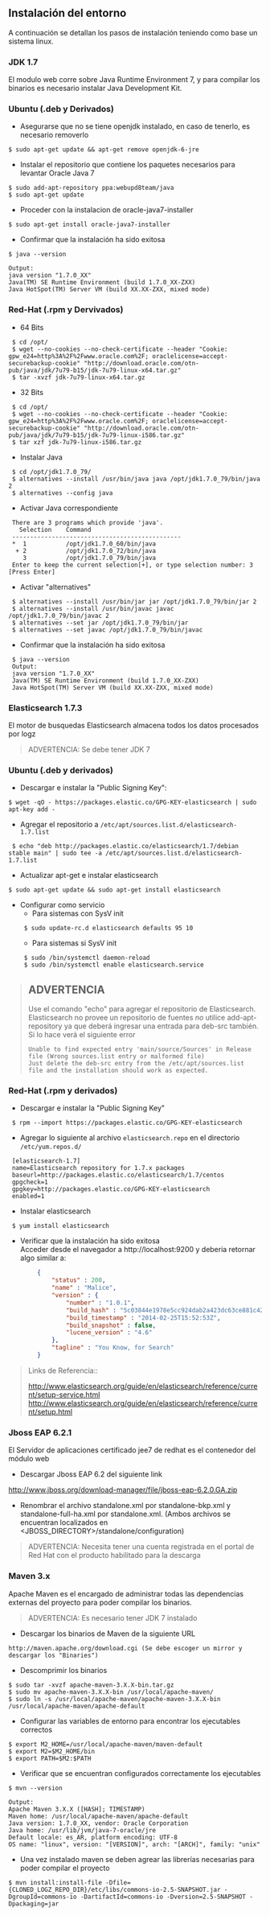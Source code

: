 
<d1><a name="instalacion"></a></d1>
## Instalación del entorno

A continuación se detallan los pasos de instalación teniendo como base un sistema linux.

<d1><a name="jdk"></a></d1>
### JDK 1.7

El modulo web corre sobre Java Runtime Environment 7, y para compilar los binarios es necesario instalar Java Development Kit.

### Ubuntu (.deb y Derivados)

* Asegurarse que no se tiene openjdk instalado, en caso de tenerlo, es necesario removerlo

```
$ sudo apt-get update && apt-get remove openjdk-6-jre
```

* Instalar el repositorio que contiene los paquetes necesarios para levantar Oracle Java 7

```	
$ sudo add-apt-repository ppa:webupd8team/java
$ sudo apt-get update
```

* Proceder con la instalacion de oracle-java7-installer

```
$ sudo apt-get install oracle-java7-installer
```

* Confirmar que la instalación ha sido exitosa

```
$ java --version

Output:
java version "1.7.0_XX"
Java(TM) SE Runtime Environment (build 1.7.0_XX-ZXX)
Java HotSpot(TM) Server VM (build XX.XX-ZXX, mixed mode)
```

### Red-Hat (.rpm y Dervivados)

* 64 Bits

```
 $ cd /opt/
 $ wget --no-cookies --no-check-certificate --header "Cookie: gpw_e24=http%3A%2F%2Fwww.oracle.com%2F; oraclelicense=accept-securebackup-cookie" "http://download.oracle.com/otn-pub/java/jdk/7u79-b15/jdk-7u79-linux-x64.tar.gz"
 $ tar -xvzf jdk-7u79-linux-x64.tar.gz
```

* 32 Bits

```
 $ cd /opt/
 $ wget --no-cookies --no-check-certificate --header "Cookie: gpw_e24=http%3A%2F%2Fwww.oracle.com%2F; oraclelicense=accept-securebackup-cookie" "http://download.oracle.com/otn-pub/java/jdk/7u79-b15/jdk-7u79-linux-i586.tar.gz"
 $ tar xzf jdk-7u79-linux-i586.tar.gz
```

* Instalar Java

```
 $ cd /opt/jdk1.7.0_79/
 $ alternatives --install /usr/bin/java java /opt/jdk1.7.0_79/bin/java 2
 $ alternatives --config java
```

* Activar Java correspondiente

```
 There are 3 programs which provide 'java'.
   Selection    Command
 -----------------------------------------------
 *  1           /opt/jdk1.7.0_60/bin/java
  + 2           /opt/jdk1.7.0_72/bin/java
    3           /opt/jdk1.7.0_79/bin/java
 Enter to keep the current selection[+], or type selection number: 3 [Press Enter]
```

* Activar "alternatives"

```
 $ alternatives --install /usr/bin/jar jar /opt/jdk1.7.0_79/bin/jar 2
 $ alternatives --install /usr/bin/javac javac /opt/jdk1.7.0_79/bin/javac 2
 $ alternatives --set jar /opt/jdk1.7.0_79/bin/jar
 $ alternatives --set javac /opt/jdk1.7.0_79/bin/javac 
```

* Confirmar que la instalación ha sido exitosa

```
 $ java --version
 Output:
 java version "1.7.0_XX"
 Java(TM) SE Runtime Environment (build 1.7.0_XX-ZXX)
 Java HotSpot(TM) Server VM (build XX.XX-ZXX, mixed mode)
```

<d1><a name="elasticsearch"></a></d1>
### Elasticsearch 1.7.3

El motor de busquedas Elasticsearch almacena todos los datos procesados por logz

> ADVERTENCIA: Se debe tener JDK 7 

### Ubuntu (.deb y derivados)

* Descargar e instalar la "Public Signing Key": 

```
$ wget -qO - https://packages.elastic.co/GPG-KEY-elasticsearch | sudo apt-key add -
```

* Agregar el repositorio a `/etc/apt/sources.list.d/elasticsearch-1.7.list`

```
 $ echo "deb http://packages.elastic.co/elasticsearch/1.7/debian stable main" | sudo tee -a /etc/apt/sources.list.d/elasticsearch-1.7.list
```

* Actualizar apt-get e instalar elasticsearch 

```
$ sudo apt-get update && sudo apt-get install elasticsearch
```

* Configurar como servicio
	* Para sistemas con SysV init
	```
	 $ sudo update-rc.d elasticsearch defaults 95 10
	```
	* Para sistemas si SysV init
	```
	 $ sudo /bin/systemctl daemon-reload
	 $ sudo /bin/systemctl enable elasticsearch.service
	```


>## ADVERTENCIA
>
>Use el comando "echo" para agregar el repositorio de Elasticsearch. Elasticsearch no provee un repositorio de fuentes *no* utilice add-apt-repository ya que deberá ingresar una entrada para deb-src también.
>Si lo hace verá el siguiente error
>```
> Unable to find expected entry 'main/source/Sources' in Release file (Wrong sources.list entry or malformed file)
> Just delete the deb-src entry from the /etc/apt/sources.list file and the installation should work as expected.
>```


### Red-Hat (.rpm y derivados)

* Descargar e instalar la "Public Signing Key" 

```
 $ rpm --import https://packages.elastic.co/GPG-KEY-elasticsearch
```

* Agregar lo siguiente al archivo `elasticsearch.repo` en el directorio `/etc/yum.repos.d/`

```
 [elasticsearch-1.7]
 name=Elasticsearch repository for 1.7.x packages
 baseurl=http://packages.elastic.co/elasticsearch/1.7/centos
 gpgcheck=1
 gpgkey=http://packages.elastic.co/GPG-KEY-elasticsearch
 enabled=1 
```
* Instalar elasticsearch

```
 $ yum install elasticsearch
```
* Verificar que la instalación ha sido exitosa<br>
Acceder desde el navegador a http://localhost:9200 y deberia retornar algo similar a:	

```JSON
		{
			"status" : 200,
			"name" : "Malice",
			"version" : {
				"number" : "1.0.1",
				"build_hash" : "5c03844e1978e5cc924dab2a423dc63ce881c42b",
				"build_timestamp" : "2014-02-25T15:52:53Z",
				"build_snapshot" : false,
				"lucene_version" : "4.6"
			},
			"tagline" : "You Know, for Search"
		}
```

>Links de Referencia::			
>
>http://www.elasticsearch.org/guide/en/elasticsearch/reference/current/setup-service.html
>http://www.elasticsearch.org/guide/en/elasticsearch/reference/current/setup.html


<d1><a name="jboss"></a></d1>
### Jboss EAP 6.2.1
El Servidor de aplicaciones certificado jee7 de redhat es el contenedor del módulo web

* Descargar Jboss EAP 6.2 del siguiente link

http://www.jboss.org/download-manager/file/jboss-eap-6.2.0.GA.zip

* Renombrar el archivo standalone.xml por standalone-bkp.xml y standalone-full-ha.xml por standalone.xml. 
(Ambos archivos se encuentran localizados en <JBOSS_DIRECTORY>/standalone/configuration)

>ADVERTENCIA: Necesita tener una cuenta registrada en el portal de Red Hat con el producto habilitado para la descarga

<d1><a name="maven"></a></d1>
### Maven 3.x
Apache Maven es el encargado de administrar todas las dependencias externas del proyecto para poder compilar los binarios.

>ADVERTENCIA: Es necesario tener JDK 7 instalado

* Descargar los binarios de Maven de la siguiente URL

```
http://maven.apache.org/download.cgi (Se debe escoger un mirror y descargar los "Binaries")
```

* Descomprimir los binarios

```
$ sudo tar -xvzf apache-maven-3.X.X-bin.tar.gz
$ sudo mv apache-maven-3.X.X-bin /usr/local/apache-maven/
$ sudo ln -s /usr/local/apache-maven/apache-maven-3.X.X-bin /usr/local/apache-maven/apache-default
```

* Configurar las variables de entorno para encontrar los ejecutables correctos

```
$ export M2_HOME=/usr/local/apache-maven/maven-default
$ export M2=$M2_HOME/bin
$ export PATH=$M2:$PATH
```

* Verificar que se encuentran configurados correctamente los ejecutables

``` 
$ mvn --version

Output:
Apache Maven 3.X.X ([HASH]; TIMESTAMP)
Maven home: /usr/local/apache-maven/apache-default
Java version: 1.7.0_XX, vendor: Oracle Corporation
Java home: /usr/lib/jvm/java-7-oracle/jre
Default locale: es_AR, platform encoding: UTF-8
OS name: "linux", version: "[VERSION]", arch: "[ARCH]", family: "unix"
```

* Una vez instalado maven se deben agrear las librerías necesarias para poder compilar el proyecto

```
$ mvn install:install-file -Dfile={CLONED_LOGZ_REPO_DIR}/etc/libs/commons-io-2.5-SNAPSHOT.jar -DgroupId=commons-io -DartifactId=commons-io -Dversion=2.5-SNAPSHOT -Dpackaging=jar
```

